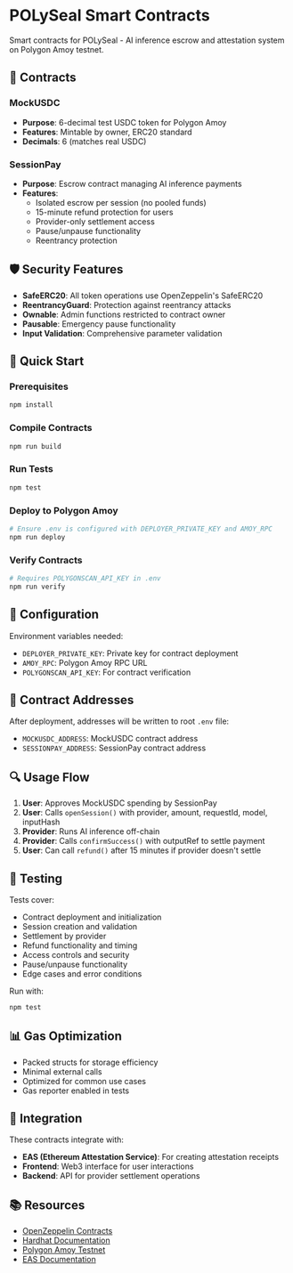 # POLySeal Smart Contracts

Smart contracts for POLySeal - AI inference escrow and attestation system on Polygon Amoy testnet.

## 📄 Contracts

### MockUSDC

- **Purpose**: 6-decimal test USDC token for Polygon Amoy
- **Features**: Mintable by owner, ERC20 standard
- **Decimals**: 6 (matches real USDC)

### SessionPay

- **Purpose**: Escrow contract managing AI inference payments
- **Features**:
  - Isolated escrow per session (no pooled funds)
  - 15-minute refund protection for users
  - Provider-only settlement access
  - Pause/unpause functionality
  - Reentrancy protection

## 🛡️ Security Features

- **SafeERC20**: All token operations use OpenZeppelin's SafeERC20
- **ReentrancyGuard**: Protection against reentrancy attacks
- **Ownable**: Admin functions restricted to contract owner
- **Pausable**: Emergency pause functionality
- **Input Validation**: Comprehensive parameter validation

## 🚀 Quick Start

### Prerequisites

```bash
npm install
```

### Compile Contracts

```bash
npm run build
```

### Run Tests

```bash
npm test
```

### Deploy to Polygon Amoy

```bash
# Ensure .env is configured with DEPLOYER_PRIVATE_KEY and AMOY_RPC
npm run deploy
```

### Verify Contracts

```bash
# Requires POLYGONSCAN_API_KEY in .env
npm run verify
```

## 🔧 Configuration

Environment variables needed:

- `DEPLOYER_PRIVATE_KEY`: Private key for contract deployment
- `AMOY_RPC`: Polygon Amoy RPC URL
- `POLYGONSCAN_API_KEY`: For contract verification

## 📝 Contract Addresses

After deployment, addresses will be written to root `.env` file:

- `MOCKUSDC_ADDRESS`: MockUSDC contract address
- `SESSIONPAY_ADDRESS`: SessionPay contract address

## 🔍 Usage Flow

1. **User**: Approves MockUSDC spending by SessionPay
2. **User**: Calls `openSession()` with provider, amount, requestId, model, inputHash
3. **Provider**: Runs AI inference off-chain
4. **Provider**: Calls `confirmSuccess()` with outputRef to settle payment
5. **User**: Can call `refund()` after 15 minutes if provider doesn't settle

## 🧪 Testing

Tests cover:

- Contract deployment and initialization
- Session creation and validation
- Settlement by provider
- Refund functionality and timing
- Access controls and security
- Pause/unpause functionality
- Edge cases and error conditions

Run with:

```bash
npm test
```

## 📊 Gas Optimization

- Packed structs for storage efficiency
- Minimal external calls
- Optimized for common use cases
- Gas reporter enabled in tests

## 🔗 Integration

These contracts integrate with:

- **EAS (Ethereum Attestation Service)**: For creating attestation receipts
- **Frontend**: Web3 interface for user interactions
- **Backend**: API for provider settlement operations

## 📚 Resources

- [OpenZeppelin Contracts](https://docs.openzeppelin.com/contracts/)
- [Hardhat Documentation](https://hardhat.org/docs)
- [Polygon Amoy Testnet](https://docs.polygon.technology/tools/faucets/)
- [EAS Documentation](https://docs.attest.sh/)
